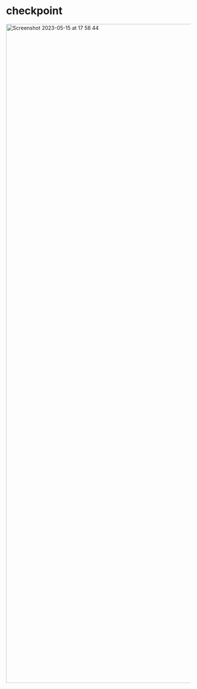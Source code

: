 # checkpoint
<img width="1792" alt="Screenshot 2023-05-15 at 17 58 44" src="https://github.com/Espadon77/checkpoint/assets/133249449/09ebe351-a8e0-46a5-b157-8a89ef0d4932">
